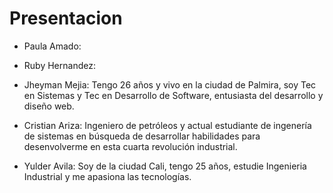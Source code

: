 # Presentacion

- Paula Amado:

- Ruby Hernandez:

- Jheyman Mejia: Tengo 26 años y vivo en la ciudad de Palmira, soy Tec en Sistemas y Tec en Desarrollo de Software, entusiasta del desarrollo y diseño web.

- Cristian Ariza: Ingeniero de petróleos y actual estudiante de ingenería de sistemas en búsqueda de desarrollar habilidades para desenvolverme en esta cuarta revolución industrial.

- Yulder Avila: Soy de la ciudad Cali, tengo 25 años, estudie Ingenieria Industrial y me apasiona las tecnologías.

